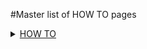 #Master list of HOW TO pages 

<details><summary><u>HOW TO</u></summary>

* [Ask questions](HOWTO-ask-questions)
* [Contribute to documentation](HOWTO-contribute-to-documentation)
* [Create a tunerstudio project](HOWTO-create-tunerstudio-project)
* [DFU](HOWTO-DFU)
* [Get running](HOWTO-Get-Running)
* [Help out](HOWTO-help-rusEFI)
* [Join Slack](HOWTO-join-slack-channel)
* [Quick Start](HOWTO-quick-start)
* [Update firmware](HOWTO-Update-Firmware)
* [Upload a tune](HOWTO-upload-tune)
* [Remote tune](HOWTO-Remote-Tuning)
* [Search the wiki](HOWTO-Search-on-rusEFI-wiki)
* [Set rusEfi Online authentication token](HOWTO-set-rusEFI-Online-authentication-token)

</details>